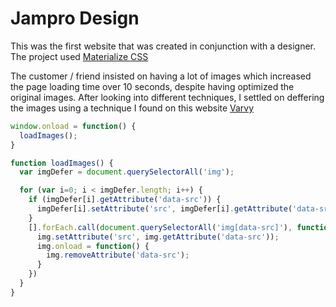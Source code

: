 # Jampro Design

This was the first website that was created in conjunction with a designer.
The project used [Materialize CSS](http://materializecss.com/) 



The customer / friend insisted on having a lot of images which increased the page loading time over 10 seconds, despite having optimized the original images. After looking into different techniques, I settled on deffering the images using a technique I found on this website [Varvy](https://varvy.com/pagespeed/defer-images.html) 

```javascript
window.onload = function() {
  loadImages();
}

function loadImages() {
  var imgDefer = document.querySelectorAll('img');

  for (var i=0; i < imgDefer.length; i++) {
    if (imgDefer[i].getAttribute('data-src')) {
      imgDefer[i].setAttribute('src', imgDefer[i].getAttribute('data-src'));
    }
    [].forEach.call(document.querySelectorAll('img[data-src]'), function(img) {
      img.setAttribute('src', img.getAttribute('data-src'));
      img.onload = function() {
        img.removeAttribute('data-src');
      }
    })
  }
}
```